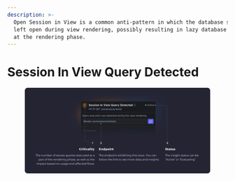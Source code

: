 ```yaml
---
description: >-
  Open Session in View is a common anti-pattern in which the database session is
  left open during view rendering, possibly resulting in lazy database queries
  at the rendering phase.
---
```


# Session In View Query  Detected

<figure><img src="../.gitbook/assets/Session in View Query Detected - illustration.svg" alt=""><figcaption></figcaption></figure>
